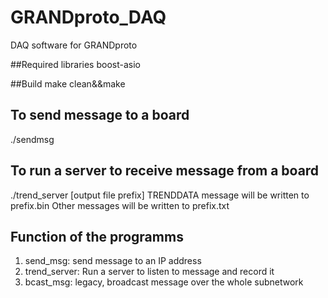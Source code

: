 # GRANDproto_DAQ
DAQ software for GRANDproto

##Required libraries
boost-asio


##Build
make clean&&make

## To send message to a board
./sendmsg <dest IP addr> <port> <cfg file>

## To run a server to receive message from a board
./trend_server <port> [output file prefix]
TRENDDATA message will be written to prefix.bin
Other messages will be written to prefix.txt

## Function of the programms
 1. send_msg: send message to an IP address
 2. trend_server: Run a server to listen to message and record it
 3. bcast_msg: legacy, broadcast message over the whole subnetwork